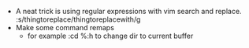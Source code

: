 - A neat trick is using regular expressions with vim search and replace. :s/thingtoreplace/thingtoreplacewith/g
- Make some command remaps
	- for example :cd %:h to change dir to current buffer
